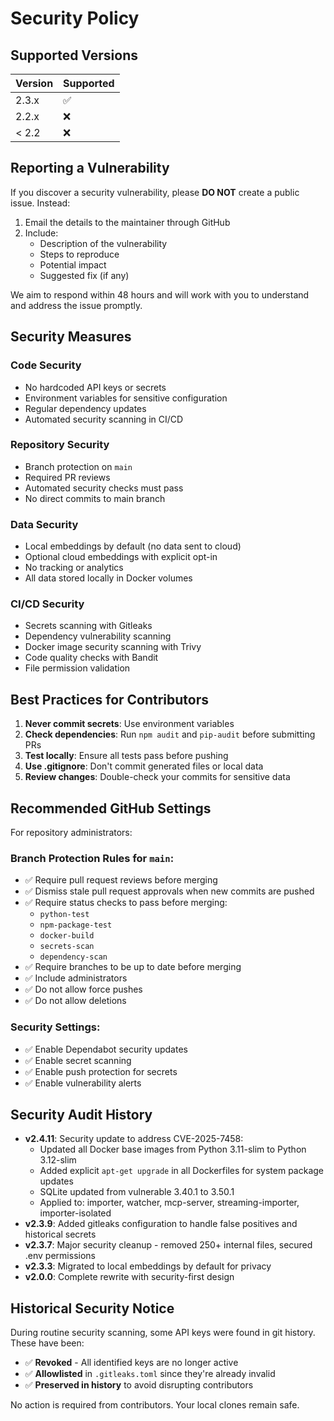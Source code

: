 # Security Policy

## Supported Versions

| Version | Supported          |
| ------- | ------------------ |
| 2.3.x   | :white_check_mark: |
| 2.2.x   | :x:                |
| < 2.2   | :x:                |

## Reporting a Vulnerability

If you discover a security vulnerability, please **DO NOT** create a public issue. Instead:

1. Email the details to the maintainer through GitHub
2. Include:
   - Description of the vulnerability
   - Steps to reproduce
   - Potential impact
   - Suggested fix (if any)

We aim to respond within 48 hours and will work with you to understand and address the issue promptly.

## Security Measures

### Code Security
- No hardcoded API keys or secrets
- Environment variables for sensitive configuration
- Regular dependency updates
- Automated security scanning in CI/CD

### Repository Security
- Branch protection on `main`
- Required PR reviews
- Automated security checks must pass
- No direct commits to main branch

### Data Security
- Local embeddings by default (no data sent to cloud)
- Optional cloud embeddings with explicit opt-in
- No tracking or analytics
- All data stored locally in Docker volumes

### CI/CD Security
- Secrets scanning with Gitleaks
- Dependency vulnerability scanning
- Docker image security scanning with Trivy
- Code quality checks with Bandit
- File permission validation

## Best Practices for Contributors

1. **Never commit secrets**: Use environment variables
2. **Check dependencies**: Run `npm audit` and `pip-audit` before submitting PRs
3. **Test locally**: Ensure all tests pass before pushing
4. **Use .gitignore**: Don't commit generated files or local data
5. **Review changes**: Double-check your commits for sensitive data

## Recommended GitHub Settings

For repository administrators:

### Branch Protection Rules for `main`:
- ✅ Require pull request reviews before merging
- ✅ Dismiss stale pull request approvals when new commits are pushed
- ✅ Require status checks to pass before merging:
  - `python-test`
  - `npm-package-test`
  - `docker-build`
  - `secrets-scan`
  - `dependency-scan`
- ✅ Require branches to be up to date before merging
- ✅ Include administrators
- ✅ Do not allow force pushes
- ✅ Do not allow deletions

### Security Settings:
- ✅ Enable Dependabot security updates
- ✅ Enable secret scanning
- ✅ Enable push protection for secrets
- ✅ Enable vulnerability alerts

## Security Audit History

- **v2.4.11**: Security update to address CVE-2025-7458:
  - Updated all Docker base images from Python 3.11-slim to Python 3.12-slim
  - Added explicit `apt-get upgrade` in all Dockerfiles for system package updates
  - SQLite updated from vulnerable 3.40.1 to 3.50.1
  - Applied to: importer, watcher, mcp-server, streaming-importer, importer-isolated
- **v2.3.9**: Added gitleaks configuration to handle false positives and historical secrets
- **v2.3.7**: Major security cleanup - removed 250+ internal files, secured .env permissions
- **v2.3.3**: Migrated to local embeddings by default for privacy
- **v2.0.0**: Complete rewrite with security-first design

## Historical Security Notice

During routine security scanning, some API keys were found in git history. These have been:
- ✅ **Revoked** - All identified keys are no longer active
- ✅ **Allowlisted** in `.gitleaks.toml` since they're already invalid
- ✅ **Preserved in history** to avoid disrupting contributors

No action is required from contributors. Your local clones remain safe.